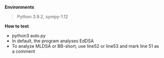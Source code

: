**Environments**

> Python 3.9.2, sympy-1.12

**How to test**

* python3 auto.py
* In default, the program analyses EdDSA
* To analyze MLDSA or BB-short, use line52 or line53 and mark line 51 as a comment